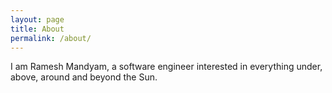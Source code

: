 ```yaml
---
layout: page
title: About
permalink: /about/
---
```


I am Ramesh Mandyam, a software engineer interested in everything under, above, around and beyond the Sun.

